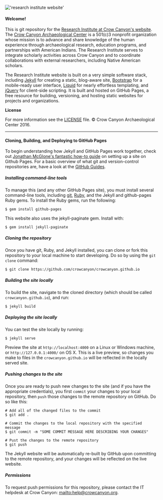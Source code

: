 
!['research institute website'](http://crowcanyon.github.io/assets/common-files/img/content/Institute_logo_complete.svg)

#### Welcome!

This is git repository for the [Research Institute at Crow Canyon's website](http://institute-test.crowcanyon.org/). The [Crow Canyon Archaeological Center](http://www.crowcanyon.org/) is a 501(c)3 nonprofit organization whose mission is to advance and share knowledge of the human experience through archaeological research, education programs, and partnerships with American Indians. The Research Institute serves to integrate scholarly activities across Crow Canyon and to coordinate collaborations with external researchers, including Native American scholars.

The Research Institute website is built on a very simple software stack, including [Jekyll](https://jekyllrb.com/) for creating a static, blog-aware site, [Bootstrap](http://getbootstrap.com/) for a mobile-ready user interface, [Liquid](https://shopify.github.io/liquid/) for nearly effortless templating, and [jQuery](https://jquery.com/) for client-side scripting. It is built and hosted on GitHub Pages, a free resource for building, versioning, and hosting static websites for projects and organizations.

__License__

For more information see the [LICENSE](http://crowcanyon.github.io/LICENSE) file. © Crow Canyon Archaeological Center 2016.

-------
#### Cloning, Building, and Deploying to GitHub Pages

To begin understanding how Jekyll and GitHub Pages work together, check out [Jonathan McGlone's fantastic how-to guide](http://jmcglone.com/guides/github-pages/) on setting up a site on Github Pages. For a basic overview of what git and version-control repositories are, have a look at the [GitHub Guides](https://guides.github.com/).

##### Installing command-line tools
To manage this (and any other GitHub Pages site), you must install several command-line tools, including [git](https://git-scm.com/), [Ruby](https://www.ruby-lang.org/en/), and the Jekyll and github-pages Ruby gems. To install the Ruby gems, run the following:

```
$ gem install github-pages

```

This website also uses the jekyll-paginate gem. Install with:

```
$ gem install jekyll-paginate

```

##### Cloning the repository
Once you have git, Ruby, and Jekyll installed, you can clone or fork this repository to your local machine to start developing. Do so by using the  `git clone` command:

```
$ git clone https://github.com/crowcanyon/crowcanyon.github.io

```

##### Building the site locally
To build the site, navigate to the cloned directory (which should be called `crowcanyon.github.io`), and run:

```
$ jekyll build

```

##### Deploying the site locally
You can test the site locally by running:
```
$ jekyll serve

```
Preview the site at `http://localhost:4000` on a Linux or Windows machine, or `http://127.0.0.1:4000/` on OS X. This is a live preview, so changes you make to files in the `crowcanyon.github.io` will be reflected in the locally served site.

##### Pushing changes to the site
Once you are ready to push new changes to the site (and if you have the appropriate credentials), you first `commit` your changes to your local repository, then `push` those changes to the remote repository on GitHub. Do so like this:

```
# Add all of the changed files to the commit
$ git add .

# Commit the changes to the local repository with the specified message
$ git commit -m "SOME COMMIT MESSAGE HERE DESCRIBING YOUR CHANGES"

# Pust the changes to the remote repository
$ git push

```

The Jekyll website will be automatically re-built by GitHub upon committing to the remote repository, and your changes will be reflected on the live website.

##### Permissions
To request push permissions for this repository, please contact the IT helpdesk at Crow Canyon: [mailto:help@crowcanyon.org](help@crowcanyon.org).

